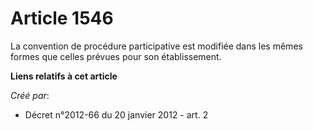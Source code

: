 # Article 1546

La convention de procédure participative est modifiée dans les mêmes formes que celles prévues pour son établissement.

**Liens relatifs à cet article**

_Créé par_:

  - Décret n°2012-66 du 20 janvier 2012 - art. 2
